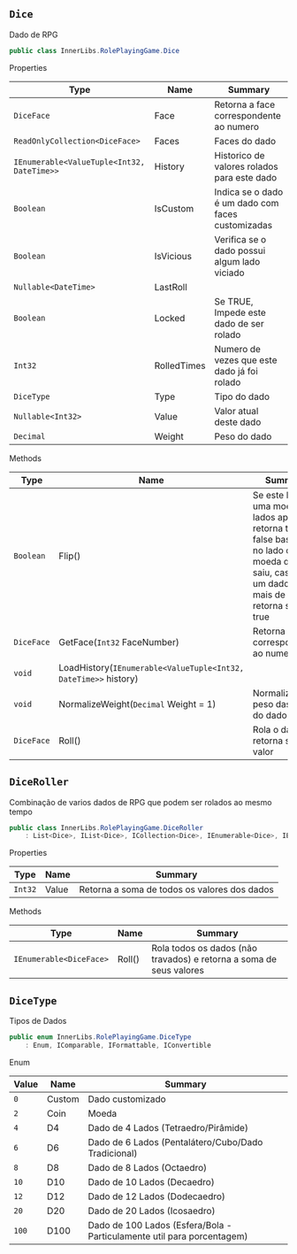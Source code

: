 ## `Dice`

Dado de RPG
```csharp
public class InnerLibs.RolePlayingGame.Dice

```

Properties

| Type | Name | Summary | 
| --- | --- | --- | 
| `DiceFace` | Face | Retorna a face correspondente ao numero | 
| `ReadOnlyCollection<DiceFace>` | Faces | Faces do dado | 
| `IEnumerable<ValueTuple<Int32, DateTime>>` | History | Historico de valores rolados para este dado | 
| `Boolean` | IsCustom | Indica se o dado é um dado com faces customizadas | 
| `Boolean` | IsVicious | Verifica se o dado possui algum lado viciado | 
| `Nullable<DateTime>` | LastRoll |  | 
| `Boolean` | Locked | Se TRUE, Impede este dado de ser rolado | 
| `Int32` | RolledTimes | Numero de vezes que este dado já foi rolado | 
| `DiceType` | Type | Tipo do dado | 
| `Nullable<Int32>` | Value | Valor atual deste dado | 
| `Decimal` | Weight | Peso do dado | 


Methods

| Type | Name | Summary | 
| --- | --- | --- | 
| `Boolean` | Flip() | Se este Dice for uma moeda (2 lados apenas) retorna true ou false baseado no lado da moeda qua saiu, caso seja um dado com mais de 2 lados retorna sempre true | 
| `DiceFace` | GetFace(`Int32` FaceNumber) | Retorna a face correspondente ao numero | 
| `void` | LoadHistory(`IEnumerable<ValueTuple<Int32, DateTime>>` history) |  | 
| `void` | NormalizeWeight(`Decimal` Weight = 1) | Normaliza o peso das faces do dado | 
| `DiceFace` | Roll() | Rola o dado e retorna seu valor | 


## `DiceRoller`

Combinação de varios dados de RPG que podem ser rolados ao mesmo tempo
```csharp
public class InnerLibs.RolePlayingGame.DiceRoller
    : List<Dice>, IList<Dice>, ICollection<Dice>, IEnumerable<Dice>, IEnumerable, IList, ICollection, IReadOnlyList<Dice>, IReadOnlyCollection<Dice>

```

Properties

| Type | Name | Summary | 
| --- | --- | --- | 
| `Int32` | Value | Retorna a soma de todos os valores dos dados | 


Methods

| Type | Name | Summary | 
| --- | --- | --- | 
| `IEnumerable<DiceFace>` | Roll() | Rola todos os dados (não travados) e retorna a soma de seus valores | 


## `DiceType`

Tipos de Dados
```csharp
public enum InnerLibs.RolePlayingGame.DiceType
    : Enum, IComparable, IFormattable, IConvertible

```

Enum

| Value | Name | Summary | 
| --- | --- | --- | 
| `0` | Custom | Dado customizado | 
| `2` | Coin | Moeda | 
| `4` | D4 | Dado de 4 Lados (Tetraedro/Pirâmide) | 
| `6` | D6 | Dado de 6 Lados (Pentalátero/Cubo/Dado Tradicional) | 
| `8` | D8 | Dado de 8 Lados (Octaedro) | 
| `10` | D10 | Dado de 10 Lados (Decaedro) | 
| `12` | D12 | Dado de 12 Lados (Dodecaedro) | 
| `20` | D20 | Dado de 20 Lados (Icosaedro) | 
| `100` | D100 | Dado de 100 Lados (Esfera/Bola - Particulamente util para porcentagem) | 


